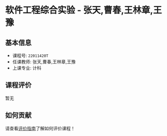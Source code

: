 # 软件工程综合实验 - 张天,曹春,王林章,王豫

## 基本信息

- 课程号: `22011420T`
- 任课教师: 张天,曹春,王林章,王豫
- 上课专业: 计科

## 课程评价

暂无

## 如何贡献

请查看[评价指南](../how-to-comment.md)了解如何评价课程！
